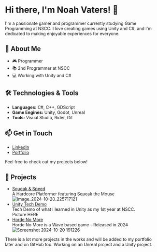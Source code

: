 # Hi there, I'm Noah Vaters! 👋

I'm a passionate gamer and programmer currently studying Game Programming at NSCC. I love creating games using Unity and C#, and I'm dedicated to making enjoyable experiences for everyone.

## 🌱 About Me
- 🎮 Programmer
- 📚 2nd Programmer at NSCC
- 💻 Working with Unity and C#

## 🛠️ Technologies & Tools
- **Languages:** C#, C++, GDScript
- **Game Engines:** Unity, Godot, Unreal
- **Tools:** Visual Studio, Rider, Git

## 📫 Get in Touch
- [LinkedIn](https://www.linkedin.com/in/noahvaters-/)
- [Portfolio](https://noahvatersnscc.wixstudio.io/noahvatersportfolio)

Feel free to check out my projects below!

## 🚀 Projects
- [Squeak & Speed](https://github.com/NoV8rs/Squeak-Speed)  
A Hardcore Platformer featuring Squeak the Mouse
![image_2024-10-20_225717121](https://github.com/user-attachments/assets/a5c0e7ab-e187-404c-b68e-2800c1351c50)
- [Unity Tech Demo](https://github.com/NoV8rs/Tech-Demo)  
Tech Demo of what I learned in Unity as my 1st year at NSCC.  
Picture HERE 
- [Horde No More](https://github.com/Impuse007/Horde_No_More)  
Horde No More is a Wave based game - Released in 2024 
![Screenshot 2024-10-20 191226](https://github.com/user-attachments/assets/4de6d3b3-c224-465c-90d2-6676d1f292c8)


There is a lot more projects in the works and will be added to my portfolio later and on GitHub too.
Working on an Unreal project and a Unity project.
